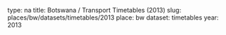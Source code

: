 type: na
title: Botswana / Transport Timetables (2013)
slug: places/bw/datasets/timetables/2013
place: bw
dataset: timetables
year: 2013
